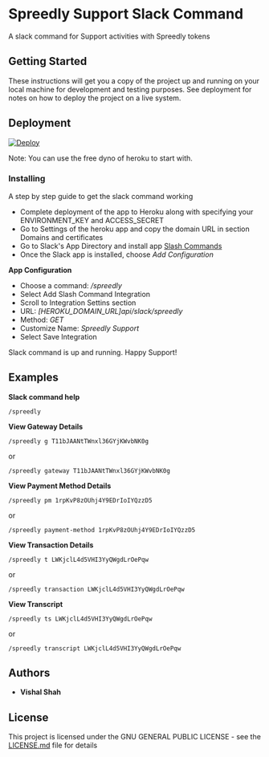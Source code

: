 # Spreedly Support Slack Command

A slack command for Support activities with Spreedly tokens

## Getting Started

These instructions will get you a copy of the project up and running on your local machine for development and testing purposes. See deployment for notes on how to deploy the project on a live system.

## Deployment

[![Deploy](https://www.herokucdn.com/deploy/button.svg)](https://heroku.com/deploy?template=https://github.com/Vishalashah/slack-command-spreedly-support)

Note: You can use the free dyno of heroku to start with.

### Installing

A step by step guide to get the slack command working

* Complete deployment of the app to Heroku along with specifying your ENVIRONMENT_KEY and ACCESS_SECRET
* Go to Settings of the heroku app and copy the domain URL in section Domains and certificates
* Go to Slack's App Directory and install app [Slash Commands](https://slack.com/apps/A0F82E8CA-slash-commands)
* Once the Slack app is installed, choose *Add Configuration*

**App Configuration**
* Choose a command: */spreedly*
* Select Add Slash Command Integration
* Scroll to Integration Settins section
* URL: *[HEROKU_DOMAIN_URL]api/slack/spreedly*
* Method: *GET*
* Customize Name: *Spreedly Support*
* Select Save Integration

Slack command is up and running. Happy Support!

## Examples

**Slack command help**
```
/spreedly
```

**View Gateway Details**
```
/spreedly g T11bJAANtTWnxl36GYjKWvbNK0g
```
or
```
/spreedly gateway T11bJAANtTWnxl36GYjKWvbNK0g
```

**View Payment Method Details**
```
/spreedly pm 1rpKvP8zOUhj4Y9EDrIoIYQzzD5
```
or
```
/spreedly payment-method 1rpKvP8zOUhj4Y9EDrIoIYQzzD5
```

**View Transaction Details**
```
/spreedly t LWKjclL4d5VHI3YyQWgdLrOePqw
```
or
```
/spreedly transaction LWKjclL4d5VHI3YyQWgdLrOePqw
```

**View Transcript**
```
/spreedly ts LWKjclL4d5VHI3YyQWgdLrOePqw
```
or
```
/spreedly transcript LWKjclL4d5VHI3YyQWgdLrOePqw
```

## Authors

* **Vishal Shah**


## License

This project is licensed under the GNU GENERAL PUBLIC LICENSE - see the [LICENSE.md](LICENSE.md) file for details

